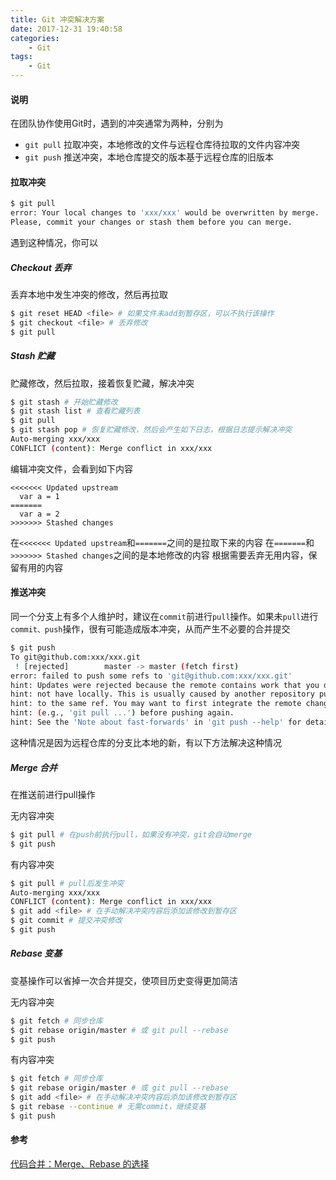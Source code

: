 ```yaml
---
title: Git 冲突解决方案
date: 2017-12-31 19:40:58
categories:
	- Git
tags:
	- Git
---
```


#### 说明

在团队协作使用Git时，遇到的冲突通常为两种，分别为

- `git pull` 拉取冲突，本地修改的文件与远程仓库待拉取的文件内容冲突
- `git push` 推送冲突，本地仓库提交的版本基于远程仓库的旧版本

<!-- more -->

#### 拉取冲突

```sh
$ git pull
error: Your local changes to 'xxx/xxx' would be overwritten by merge.  Aborting.
Please, commit your changes or stash them before you can merge.
```

遇到这种情况，你可以

##### Checkout 丢弃

丢弃本地中发生冲突的修改，然后再拉取

```sh
$ git reset HEAD <file> # 如果文件未add到暂存区，可以不执行该操作
$ git checkout <file> # 丢弃修改
$ git pull
```

##### Stash 贮藏

贮藏修改，然后拉取，接着恢复贮藏，解决冲突

```sh
$ git stash # 开始贮藏修改
$ git stash list # 查看贮藏列表
$ git pull
$ git stash pop # 恢复贮藏修改，然后会产生如下日志，根据日志提示解决冲突
Auto-merging xxx/xxx
CONFLICT (content): Merge conflict in xxx/xxx
```

编辑冲突文件，会看到如下内容

```
<<<<<<< Updated upstream
  var a = 1
=======
  var a = 2
>>>>>>> Stashed changes
```

在`<<<<<<< Updated upstream`和`=======`之间的是拉取下来的内容
在`=======`和`>>>>>>> Stashed changes`之间的是本地修改的内容
根据需要丢弃无用内容，保留有用的内容

#### 推送冲突

同一个分支上有多个人维护时，建议在`commit`前进行`pull`操作。如果未`pull`进行`commit、push`操作，很有可能造成版本冲突，从而产生不必要的合并提交

```sh
$ git push
To git@github.com:xxx/xxx.git
 ! [rejected]        master -> master (fetch first)
error: failed to push some refs to 'git@github.com:xxx/xxx.git'
hint: Updates were rejected because the remote contains work that you do
hint: not have locally. This is usually caused by another repository pushing
hint: to the same ref. You may want to first integrate the remote changes
hint: (e.g., 'git pull ...') before pushing again.
hint: See the 'Note about fast-forwards' in 'git push --help' for details.
```

这种情况是因为远程仓库的分支比本地的新，有以下方法解决这种情况

##### Merge 合并

在推送前进行pull操作

无内容冲突

```sh
$ git pull # 在push前执行pull，如果没有冲突，git会自动merge
$ git push
```

有内容冲突

```sh
$ git pull # pull后发生冲突
Auto-merging xxx/xxx
CONFLICT (content): Merge conflict in xxx/xxx
$ git add <file> # 在手动解决冲突内容后添加该修改到暂存区
$ git commit # 提交冲突修改
$ git push
```

##### Rebase 变基

变基操作可以省掉一次合并提交，使项目历史变得更加简洁

无内容冲突

```sh
$ git fetch # 同步仓库
$ git rebase origin/master # 或 git pull --rebase
$ git push
```

有内容冲突
```sh
$ git fetch # 同步仓库
$ git rebase origin/master # 或 git pull --rebase
$ git add <file> # 在手动解决冲突内容后添加该修改到暂存区
$ git rebase --continue # 无需commit，继续变基
$ git push
```

#### 参考

[代码合并：Merge、Rebase 的选择](https://github.com/geeeeeeeeek/git-recipes/wiki/5.1-%E4%BB%A3%E7%A0%81%E5%90%88%E5%B9%B6%EF%BC%9AMerge%E3%80%81Rebase-%E7%9A%84%E9%80%89%E6%8B%A9)